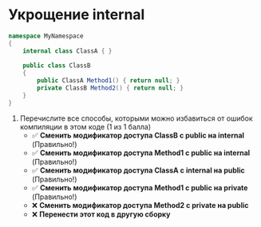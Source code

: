 # Укрощение internal

```cs
namespace MyNamespace
{
    internal class ClassA { }
    
    public class ClassB
    {
        public ClassA Method1() { return null; }
        private ClassB Method2() { return null; }
    }
}
```

1. Перечислите все способы, которыми можно избавиться от ошибок компиляции в этом коде (1 из 1 балла)
   * ✅ **Сменить модификатор доступа ClassB с public на internal** (Правильно!)
   * ✅ **Сменить модификатор доступа Method1 с public на internal** (Правильно!)
   * ✅ **Сменить модификатор доступа ClassA с internal на public** (Правильно!)
   * ✅ **Сменить модификатор доступа Method1 с public на private** (Правильно!)
   * ❌ **Сменить модификатор доступа Method2 с private на public**
   * ❌ **Перенести этот код в другую сборку**
